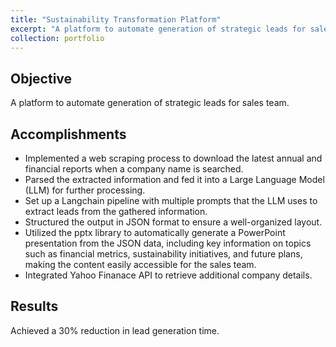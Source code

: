 ```yaml
---
title: "Sustainability Transformation Platform"
excerpt: "A platform to automate generation of strategic leads for sales team.<br/><img src='/images/sustainability_transformation.png'>"
collection: portfolio
---
```


## Objective
A platform to automate generation of strategic leads for sales team.

## Accomplishments 
* Implemented a web scraping process to download the latest annual and financial reports when a company name is searched.
* Parsed the extracted information and fed it into a Large Language Model (LLM) for further processing.
* Set up a Langchain pipeline with multiple prompts that the LLM uses to extract leads from the gathered information.
* Structured the output in JSON format to ensure a well-organized layout.
* Utilized the pptx library to automatically generate a PowerPoint presentation from the JSON data, including key information on topics such as financial metrics, sustainability initiatives, and future plans, making the content easily accessible for the sales team.
* Integrated Yahoo Finanace API to retrieve additional company details.
## Results
Achieved a 30% reduction in lead generation time.